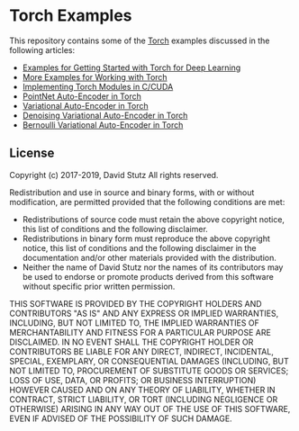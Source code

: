 # Torch Examples

This repository contains some of the [Torch](https://github.com/torch) examples discussed in the following articles:

* [Examples for Getting Started with Torch for Deep Learning](http://davidstutz.de/examples-for-getting-started-with-torch-for-deep-learning/)
* [More Examples for Working with Torch](https://davidstutz.de/more-examples-for-working-with-torch/)
* [Implementing Torch Modules in C/CUDA](https://davidstutz.de/implementing-torch-modules-in-c-cuda/)
* [PointNet Auto-Encoder in Torch](https://davidstutz.de/pointnet-auto-encoder-in-torch/)
* [Variational Auto-Encoder in Torch](https://davidstutz.de/variational-auto-encoder-in-torch/)
* [Denoising Variational Auto-Encoder in Torch](https://davidstutz.de/denoising-variational-auto-encoder-in-torch/)
* [Bernoulli Variational Auto-Encoder in Torch](https://davidstutz.de/bernoulli-variational-auto-encoder-in-torch/)

## License

Copyright (c) 2017-2019, David Stutz
All rights reserved.

Redistribution and use in source and binary forms, with or without modification, are permitted provided that the following conditions are met:

* Redistributions of source code must retain the above copyright notice, this list of conditions and the following disclaimer.
* Redistributions in binary form must reproduce the above copyright notice, this list of conditions and the following disclaimer in the documentation and/or other materials provided with the distribution.
* Neither the name of David Stutz nor the names of its contributors may be used to endorse or promote products derived from this software without specific prior written permission.

THIS SOFTWARE IS PROVIDED BY THE COPYRIGHT HOLDERS AND CONTRIBUTORS "AS IS" AND ANY EXPRESS OR IMPLIED WARRANTIES, INCLUDING, BUT NOT LIMITED TO, THE IMPLIED WARRANTIES OF MERCHANTABILITY AND FITNESS FOR A PARTICULAR PURPOSE ARE DISCLAIMED. IN NO EVENT SHALL THE COPYRIGHT HOLDER OR CONTRIBUTORS BE LIABLE FOR ANY DIRECT, INDIRECT, INCIDENTAL, SPECIAL, EXEMPLARY, OR CONSEQUENTIAL DAMAGES (INCLUDING, BUT NOT LIMITED TO, PROCUREMENT OF SUBSTITUTE GOODS OR SERVICES; LOSS OF USE, DATA, OR PROFITS; OR BUSINESS INTERRUPTION) HOWEVER CAUSED AND ON ANY THEORY OF LIABILITY, WHETHER IN CONTRACT, STRICT LIABILITY, OR TORT (INCLUDING NEGLIGENCE OR OTHERWISE) ARISING IN ANY WAY OUT OF THE USE OF THIS SOFTWARE, EVEN IF ADVISED OF THE POSSIBILITY OF SUCH DAMAGE.
